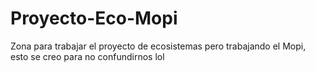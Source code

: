 # Proyecto-Eco-Mopi
Zona para trabajar el proyecto de ecosistemas pero trabajando el Mopi, esto se creo para no confundirnos lol
